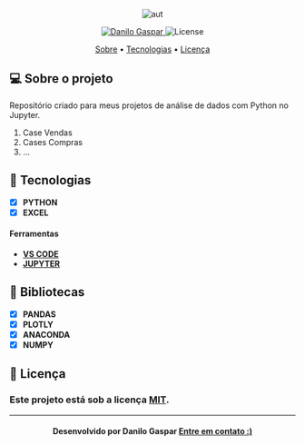 <p align="center">
   <img src="https://miro.medium.com/v2/resize:fit:720/format:webp/1*ycIMlwgwicqlO6PcFRA-Iw.png" alt="aut" />
</p>

<!-- Badges -->
<p align="center">
   <a href="https://www.linkedin.com/in/danilo-gaspar98/">
      <img alt="Danilo Gaspar" src="https://img.shields.io/badge/LinkedIn%20--%20-Danilo%20Gaspar-blue" />
   </a>
  <img alt="License" src="https://img.shields.io/badge/license-MIT-blue">
</p>

<!-- Indice-->
<p align="center">
 <a href="#-sobre-o-projeto">Sobre</a> •
 <a href="#-Tecnologias">Tecnologias</a> • 
 <a href="#-licença">Licença</a>
</p>

<!--Sobre o projeto-->
## 💻 Sobre o projeto

Repositório criado para meus projetos de análise de dados com Python no Jupyter.

1) Case Vendas
2) Cases Compras
3) ...


<!--layout-->
## 🚀  Tecnologias 
- [x]  **PYTHON**
- [x]  **EXCEL**

#### Ferramentas
- [**VS CODE**]()
- [**JUPYTER**]()

## 🚀  Bibliotecas 
- [x]  **PANDAS**
- [x]  **PLOTLY**
- [x]  **ANACONDA**
- [x]  **NUMPY**
<!--License session-->
## 📝 Licença
### Este projeto está sob a licença [MIT](./LICENSE).
---

<h4 align=center>Desenvolvido por Danilo Gaspar <a href="https://idolink.bio/redessociaisdg"> <strong>Entre em contato</strong> :)</a></a></h4>



